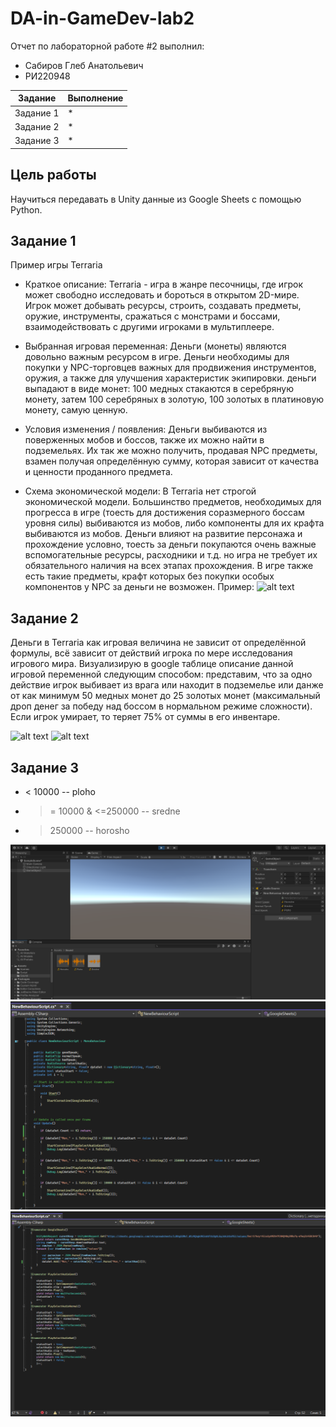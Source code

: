 # DA-in-GameDev-lab2
Отчет по лабораторной работе #2 выполнил:
- Сабиров Глеб Анатольевич
- РИ220948


| Задание | Выполнение |
| ------ | ------ |
| Задание 1 | * |
| Задание 2 | * |
| Задание 3 | * |

## Цель работы
Научиться передавать в Unity данные из Google Sheets с помощью Python.
## Задание 1
Пример игры Terraria
- Краткое описание: Terraria - игра в жанре песочницы, где игрок может свободно исследовать и бороться в открытом 2D-мире. Игрок может добывать ресурсы, строить, создавать предметы, оружие, инструменты, сражаться с монстрами и боссами, взаимодействовать с другими игроками в мультиплеере.

- Выбранная игровая переменная:
  Деньги (монеты) являются довольно важным ресурсом в игре. Деньги необходимы для покупки у NPC-торговцев важных для продвижения инструментов, оружия, а также для улучшения характеристик экипировки. деньги выпадают в виде монет: 100 медных стакаются в серебряную монету, затем 100 серебряных в золотую, 100 золотых в платиновую монету, самую ценную.
  
- Условия изменения / появления:
  Деньги выбиваются из поверженных мобов и боссов, также их можно найти в подземельях. Их так же можно получить, продавая NPC предметы, взамен получая определённую сумму, которая зависит от качества и ценности проданного предмета.

- Схема экономической модели:
  В Terraria нет строгой экономической модели. Большинство предметов, необходимых для прогресса в игре (тоесть для достижения соразмерного боссам уровня силы) выбиваются из мобов, либо компоненты для их крафта выбиваются из мобов. Деньги влияют на развитие персонажа и прохождение условно, тоесть за деньги покупаются очень важные вспомогательные ресурсы, расходники и т.д. но игра не требует их обязательного наличия на всех этапах прохождения. В игре также есть такие предметы, крафт которых без покупки особых компонентов у NPC за деньги не возможен.
Пример:
![alt text](https://github.com/nosova666/DA-ingame-labwork2/blob/main/%D1%81%D1%85%D0%B5%D0%BC%D0%BA%D0%B0.jpg)
  
## Задание 2
Деньги в Terraria как игровая величина не зависит от определённой формулы, всё зависит от действий игрока по мере исследования игрового мира. Визуализирую в google таблице описание данной игровой переменной следующим способом: представим, что за одно действие игрок выбивает из врага или находит в подземелье или данже от как минимум 50 медных монет до 25 золотых монет (максимальный дроп денег за победу над боссом в нормальном режиме сложности). Если игрок умирает, то теряет 75% от суммы в его инвентаре.


![alt text](https://github.com/nosova666/DA-ingame-labwork2/blob/main/screenshot%201.png)
![alt text](https://github.com/nosova666/DA-ingame-labwork2/blob/main/screenshot%202.png)

## Задание 3
- < 10000 -- ploho
- >= 10000 & <=250000 -- sredne
- > 250000 -- horosho

![alt text](https://github.com/nosova666/DA-in-GameDev-lab2/blob/main/screenshot%203.png)
![alt text](https://github.com/nosova666/DA-in-GameDev-lab2/blob/main/screenshot%204.png)
![alt text](https://github.com/nosova666/DA-in-GameDev-lab2/blob/main/screenshot%205.png)
